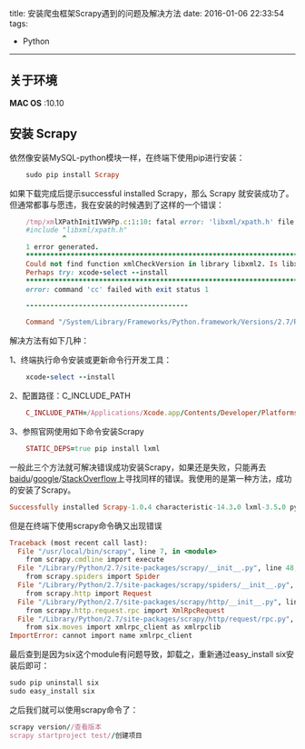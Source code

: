 title: 安装爬虫框架Scrapy遇到的问题及解决方法
date: 2016-01-06 22:33:54
tags:
- Python
---

## 关于环境
**MAC OS** :10.10

## 安装	Scrapy
依然像安装MySQL-python模块一样，在终端下使用pip进行安装：

```ruby
	sudo pip install Scrapy
```
如果下载完成后提示successful installed Scrapy，那么 Scrapy 就安装成功了。但通常都事与愿违，我在安装的时候遇到了这样的一个错误：

<!-- more -->

```ruby
    /tmp/xmlXPathInitIVW9Pp.c:1:10: fatal error: 'libxml/xpath.h' file not found
    #include "libxml/xpath.h"
             ^
    1 error generated.
    *********************************************************************************
    Could not find function xmlCheckVersion in library libxml2. Is libxml2 installed?
    Perhaps try: xcode-select --install
    *********************************************************************************
    error: command 'cc' failed with exit status 1

    ----------------------------------------

    Command "/System/Library/Frameworks/Python.framework/Versions/2.7/Resources/Python.app/Contents/MacOS/Python -c "import setuptools, tokenize;__file__='/private/tmp/pip-build-LpH_ul/lxml/setup.py';exec(compile(getattr(tokenize, 'open', open)(__file__).read().replace('\r\n', '\n'), __file__, 'exec'))" install --record /tmp/pip-XfCz9W-record/install-record.txt --single-version-externally-managed --compile" failed with error code 1 in /private/tmp/pip-build-LpH_ul/lxml

```
解决方法有如下几种：

1、终端执行命令安装或更新命令行开发工具：


```ruby
	xcode-select --install

```
2、配置路径：C_INCLUDE_PATH


```ruby
	C_INCLUDE_PATH=/Applications/Xcode.app/Contents/Developer/Platforms/MacOSX.platform/Developer/SDKs/MacOSX10.10.sdk/usr/include/libxml2:/Applications/Xcode.app/Contents/Developer/Platforms/MacOSX.platform/Developer/SDKs/MacOSX10.10.sdk/usr/include/libxml2/libxml:/Applications/Xcode.app/Contents/Developer/Platforms/MacOSX.platform/Developer/SDKs/MacOSX10.10.sdk/usr/include

```
3、参照官网使用如下命令安装Scrapy

```ruby
	STATIC_DEPS=true pip install lxml

```
一般此三个方法就可解决错误成功安装Scrapy，如果还是失败，只能再去[baidu](https://www.baidu.com/)/[google](https://www.google.com.hk)/[StackOverflow](http://stackoverflow.com/)上寻找同样的错误。我使用的是第一种方法，成功的安装了Scrapy。


```ruby
Successfully installed Scrapy-1.0.4 characteristic-14.3.0 lxml-3.5.0 pyasn1-0.1.9 pyasn1-modules-0.0.8 service-identity-14.0.0

```
但是在终端下使用scrapy命令确又出现错误

```ruby
Traceback (most recent call last):
  File "/usr/local/bin/scrapy", line 7, in <module>
    from scrapy.cmdline import execute
  File "/Library/Python/2.7/site-packages/scrapy/__init__.py", line 48, in <module>
    from scrapy.spiders import Spider
  File "/Library/Python/2.7/site-packages/scrapy/spiders/__init__.py", line 10, in <module>
    from scrapy.http import Request
  File "/Library/Python/2.7/site-packages/scrapy/http/__init__.py", line 12, in <module>
    from scrapy.http.request.rpc import XmlRpcRequest
  File "/Library/Python/2.7/site-packages/scrapy/http/request/rpc.py", line 7, in <module>
    from six.moves import xmlrpc_client as xmlrpclib
ImportError: cannot import name xmlrpc_client

```
最后查到是因为six这个module有问题导致，卸载之，重新通过easy_install six安装后即可：

```ruby
sudo pip uninstall six	
sudo easy_install six
```
之后我们就可以使用scrapy命令了：

```ruby
scrapy version//查看版本
scrapy startproject test//创建项目
```